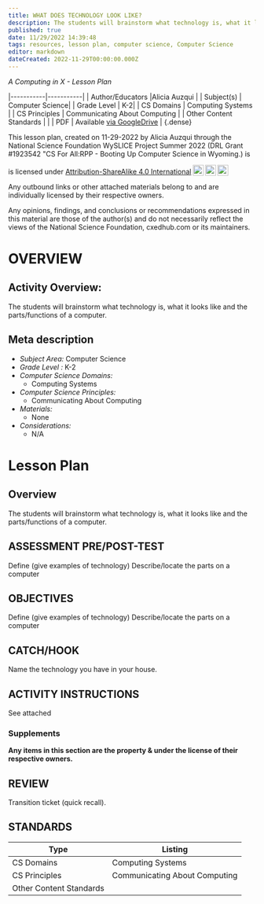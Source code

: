 ```yaml
---
title: WHAT DOES TECHNOLOGY LOOK LIKE?
description: The students will brainstorm what technology is, what it looks like and the parts/functions of a computer.
published: true
date: 11/29/2022 14:39:48
tags: resources, lesson plan, computer science, Computer Science 
editor: markdown
dateCreated: 2022-11-29T00:00:00.000Z
---
```

*A Computing in X - Lesson Plan*

|-----------|-----------|
| Author/Educators |Alicia Auzqui |
| Subject(s) | Computer Science|
| Grade Level | K-2|
| CS Domains | Computing Systems |
| CS Principles | Communicating About Computing |
| Other Content Standards |  | 
| PDF | Available [via GoogleDrive](https://drive.google.com/open?id=1GWJdXHnkOKHiIy7LSmwP6a0mQrhNlIyK) |
{.dense}






This lesson plan, created on 11-29-2022 by Alicia Auzqui through the National Science Foundation WySLICE Project Summer 2022 (DRL Grant #1923542 "CS For All:RPP - Booting Up Computer Science in Wyoming.) is  <p xmlns:cc="http://creativecommons.org/ns#" >  is licensed under <a href="http://creativecommons.org/licenses/by-sa/4.0/?ref=chooser-v1" target="_blank" rel="license noopener noreferrer" style="display:inline-block;">Attribution-ShareAlike 4.0 International<img style="height:22px!important;margin-left:3px;vertical-align:text-bottom;" src="https://mirrors.creativecommons.org/presskit/icons/cc.svg?ref=chooser-v1"><img style="height:22px!important;margin-left:3px;vertical-align:text-bottom;" src="https://mirrors.creativecommons.org/presskit/icons/by.svg?ref=chooser-v1"><img style="height:22px!important;margin-left:3px;vertical-align:text-bottom;" src="https://mirrors.creativecommons.org/presskit/icons/sa.svg?ref=chooser-v1"></a></p>


Any outbound links or other attached materials belong to and are individually licensed by their respective owners. 


Any opinions, findings, and conclusions or recommendations expressed in this material are those of the author(s) and do not necessarily reflect the views of the National Science Foundation, cxedhub.com or its maintainers.


# OVERVIEW
## Activity Overview:  
The students will brainstorm what technology is, what it looks like and the parts/functions of a computer.
## Meta description
+ *Subject Area:* Computer Science 
+ *Grade Level :* K-2 
+ *Computer Science Domains:*
   + Computing Systems
+ *Computer Science Principles:*
   + Communicating About Computing
+ *Materials:* 
   + None
+ *Considerations:*
   + N/A


# Lesson Plan
## Overview
The students will brainstorm what technology is, what it looks like and the parts/functions of a computer.
## ASSESSMENT PRE/POST-TEST
Define (give examples of technology)
Describe/locate the parts on a computer
## OBJECTIVES
Define (give examples of technology)
Describe/locate the parts on a computer


## CATCH/HOOK
Name the technology you have in your house.


## ACTIVITY INSTRUCTIONS
See attached


### Supplements
**Any items in this section are the property & under the license of their respective owners.**






## REVIEW
Transition ticket (quick recall).
## STANDARDS        
| Type | Listing | 
|-----------|-----------|
| CS Domains  | Computing Systems|
| CS Principles   | Communicating About Computing|
| Other Content Standards |   |